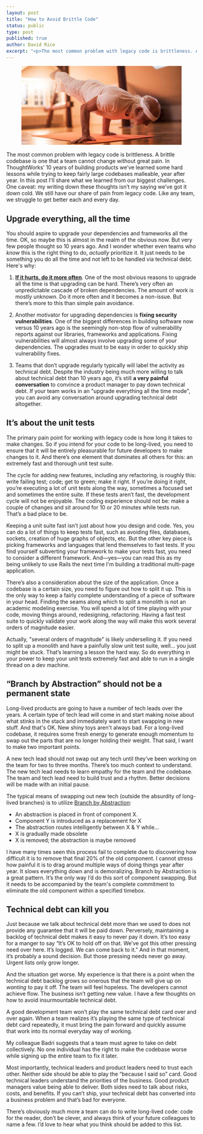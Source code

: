 ```yaml
---
layout: post
title: "How to Avoid Brittle Code"
status: public
type: post
published: true
author: David Rice
excerpt: "<p>The most common problem with legacy code is brittleness. A brittle codebase is one that a team cannot change without great pain. In ThoughtWorks’ 10 years of building products we’ve learned some hard lessons while trying to keep fairly large codebases malleable.</p>"
---
```


<figure>
  <img src="/images/blog/how-to-avoid-brittle-code/how-to-avoid-brittle-code.jpg" alt="How to Avoid Brittle Code"></img>
</figure>

The most common problem with legacy code is brittleness. A brittle codebase is one that a team cannot change without great pain. In ThoughtWorks’ 10 years of building products we’ve learned some hard lessons while trying to keep fairly large codebases malleable, year after year. In this post I'll share what we learned from our biggest challenges. One caveat: my writing down these thoughts isn’t my saying we’ve got it down cold. We still have our share of pain from legacy code. Like any team, we struggle to get better each and every day.

## Upgrade everything, all the time

You should aspire to upgrade your dependencies and frameworks all the time. OK, so maybe this is almost in the realm of the obvious now. But very few people thought so 10 years ago. And I wonder whether even teams who *know* this is the right thing to do, *actually* prioritize it. It just needs to be something you do all the time and not left to be handled via technical debt. Here's why:

1. **[If it hurts, do it more often](http://martinfowler.com/bliki/FrequencyReducesDifficulty.html)**. One of the most obvious reasons to upgrade all the time is that upgrading can be hard. There’s very often an unpredictable cascade of broken dependencies. The amount of work is mostly unknown. Do it more often and it becomes a non-issue. But there’s more to this than simple pain avoidance.

2. Another motivator for upgrading dependencies is **fixing security vulnerabilities**. One of the biggest differences in building software now versus 10 years ago is the seemingly non-stop flow of vulnerability reports against our libraries, frameworks and applications. Fixing vulnerabilities will almost always involve upgrading some of your dependencies. The upgrades must to be easy in order to quickly ship vulnerability fixes.

3. Teams that don’t upgrade regularly typically will label the activity as technical debt. Despite the industry being much more willing to talk about technical debt than 10 years ago, it’s still **a very painful conversation** to convince a product manager to pay down technical debt. If your team works in an "upgrade everything all the time mode", you can avoid any conversation around upgrading technical debt altogether.

## It’s about the unit tests

The primary pain point for working with legacy code is how long it takes to make changes. So if you intend for your code to be long-lived, you need to ensure that it will be entirely pleasurable for future developers to make changes to it. And there’s one element that dominates all others for this: an extremely fast and thorough unit test suite.

The cycle for adding new features, including any refactoring, is roughly this: write failing test; code; get to green; make it right. If you’re doing it right, you’re executing a lot of unit tests along the way, sometimes a focused set and sometimes the entire suite. If these tests aren’t fast, the development cycle will not be enjoyable. The coding experience should not be: make a couple of changes and sit around for 10 or 20 minutes while tests run. That’s a bad place to be.

Keeping a unit suite fast isn’t just about how you design and code. Yes, you can do a lot of things to keep tests fast, such as avoiding files, databases, sockets, creation of huge graphs of objects, etc. But the other key piece is picking frameworks and languages that lend themselves to fast tests. If you find yourself subverting your framework to make your tests fast, you need to consider a different framework. And—yes—you can read this as my being unlikely to use Rails the next time I'm building a traditional multi-page application.

There’s also a consideration about the size of the application. Once a codebase is a certain size, you need to figure out how to split it up. This is the only way to keep a fairly complete understanding of a piece of software in your head. Finding the seams along which to split a monolith is not an academic modeling exercise. You will spend a lot of time playing with your code, moving things around, redesigning, refactoring. Having a fast test suite to quickly validate your work along the way will make this work several orders of magnitude easier.

Actually, "several orders of magnitude" is likely underselling it. If you need to split up a monolith and have a painfully slow unit test suite, well... you just might be stuck. That’s learning a lesson the hard way. So do everything in your power to keep your unit tests extremely fast and able to run in a single thread on a dev machine.

## “Branch by Abstraction” should not be a permanent state

Long-lived products are going to have a number of tech leads over the years. A certain type of tech lead will come in and start making noise about what stinks in the stack and immediately want to start swapping in new stuff. And that's OK. New shiny toys aren't always bad. For a long-lived codebase, it requires some fresh energy to generate enough momentum to swap out the parts that are no longer holding their weight. That said, I want to make two important points.

A new tech lead should not swap out any tech until they’ve been working on the team for two to three months. There’s too much context to understand. The new tech lead needs to learn empathy for the team and the codebase. The team and tech lead need to build trust and a rhythm. Better decisions will be made with an initial pause.

The typical means of swapping out new tech (outside the absurdity of long-lived branches) is to utilize [Branch by Abstraction](http://martinfowler.com/bliki/BranchByAbstraction.html):

* An abstraction is placed in front of component X.
* Component Y is introduced as a replacement for X
* The abstraction routes intelligently between X & Y while...
* X is gradually made obsolete
* X is removed; the abstraction is maybe removed

I have many times seen this process fail to complete due to discovering how difficult it is to remove that final 20% of the old component. I cannot stress how painful it is to drag around multiple ways of doing things year after year. It slows everything down and is demoralizing. Branch by Abstraction is a great pattern. It’s the only way I’d do this sort of component swapping. But it needs to be accompanied by the team's complete commitment to eliminate the old component within a specified timebox.

## Technical debt can kill you

Just because we talk about technical debt more than we used to does not provide any guarantee that it will be paid down. Perversely, maintaining a backlog of technical debt makes it easy to never pay it down. It’s too easy for a manger to say “It’s OK to hold off on that. We’ve got this other pressing need over here. It’s logged. We can come back to it.”  And in that moment, it’s probably a sound decision. But those pressing needs never go away. Urgent lists only grow longer.

And the situation get worse. My experience is that there is a point when the technical debt backlog grows so onerous that the team will give up on *wanting* to pay it off. The team will feel hopeless. The developers cannot achieve flow. The business isn’t getting new value. I have a few thoughts on how to avoid insurmountable technical debt.

A good development team won’t play the same technical debt card over and over again. When a team realizes it’s playing the same type of technical debt card repeatedly, it must bring the pain forward and quickly assume that work into its normal everyday way of working.

My colleague Badri suggests that a team must agree to take on debt collectively. No one individual has the right to make the codebase worse while signing up the entire team to fix it later.

Most importantly, technical leaders and product leaders need to trust each other. Neither side should be able to play the “because I said so” card. Good technical leaders understand the priorities of the business. Good product managers value being able to deliver. Both sides need to talk about risks, costs, and benefits. If you can’t ship, your technical debt has converted into a business problem and that’s bad for everyone.

There’s obviously much more a team can do to write long-lived code: code for the reader, don’t be clever, and always think of your future colleagues to name a few. I’d love to hear what you think should be added to this list.

